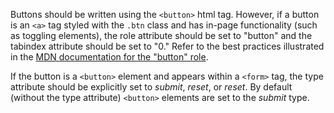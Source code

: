 Buttons should be written using the `<button>` html tag. However, if a button is an `<a>` tag styled with the `.btn` class and has in-page functionality (such as toggling elements), the role attribute should be set to "button" and the tabindex attribute should be set to "0." Refer to the best practices illustrated in the [MDN documentation for the "button" role](https://developer.mozilla.org/en-US/docs/Web/Accessibility/ARIA/Roles/button_role).

If the button is a `<button>` element and appears within a `<form>` tag, the type attribute should be explicitly set to *submit*, *reset*, or *reset*. By default (without the type attribute) `<button>` elements are set to the *submit* type.